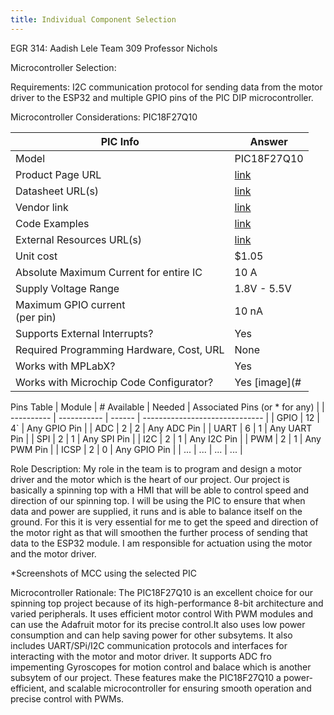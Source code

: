 ```yaml
---
title: Individual Component Selection
---
```


EGR 314: Aadish Lele Team 309
Professor Nichols

Microcontroller Selection:

Requirements:
I2C communication protocol for sending data from the motor driver to the ESP32 and multiple GPIO pins of the PIC DIP microcontroller.

Microcontroller Considerations:
PIC18F27Q10

| PIC Info                                      | Answer                                    |       
| --------------------------------------------- | ------------------------------------------| 
| Model                                         | PIC18F27Q10                                                  |   
| Product Page URL                              | [link](https://www.microchip.com/en-us/product/PIC18F27Q10)  |                                       
| Datasheet URL(s)                              | [link](#https://ww1.microchip.com/downloads/aemDocuments/documents/MCU08/ProductDocuments/DataSheets/PIC18F27-47Q10-Micorcontroller-Data-Sheet-DS40002043.pdf)       | Application Notes URL(s)                      | [link](#https://www.microchip.com/en-us/application-notes/tb3237)|                                        
| Vendor link                                   | [link](#https://www.microchip.com/)                              | 
| Code Examples                                 | [link](#https://github.com/mojulian/BME280_Interface_for_PIC18F/blob/master/BME280.c) |
| External Resources URL(s)                     | [link](#https://www.arrow.com/en/products/pic18f27q10-estx/microchip-technology)     | 
| Unit cost                                     | $1.05                        |                                                       
| Absolute Maximum Current for entire IC        | 10 A                         |                                                               
| Supply Voltage Range                          | 1.8V - 5.5V                  |                                                                          
| Maximum GPIO current <br> (per pin)           | 10 nA                        | 
| Supports External Interrupts?                 | Yes                          | 
| Required Programming Hardware, Cost, URL      | None                         | 
| Works with MPLabX?                            | Yes                          | 
| Works with Microchip Code Configurator?       | Yes [image](#             |

Pins Table
| Module     | # Available | Needed | Associated Pins (or * for any) |
| ---------- | ----------- | ------ | ------------------------------ |
| GPIO       | 12          | 4`     | Any GPIO Pin                   |
| ADC        | 2           | 2      | Any ADC Pin                    |
| UART       | 6           | 1      | Any UART Pin                   |
| SPI        | 2           | 1      | Any SPI Pin                    |
| I2C        | 2           | 1      | Any I2C Pin                    |
| PWM        | 2           | 1      | Any PWM Pin                    |
| ICSP       | 2           | 0      | Any GPIO Pin                   |
| ...        | ...         | ...    | ...                            |


Role Description:
My role in the team is to program and design a motor driver and the motor which is the heart of our project. Our project is basically a spinning top with a HMI that will be able to control speed and direction of our spinning top. I will be using the PIC to ensure that when data and power are supplied, it runs and is able to balance itself on the ground. For this it is very essential for me to get the speed and direction of the motor right as that will smoothen the further process of sending that data to the ESP32 module. I am responsible for actuation using the motor and the motor driver.


*Screenshots of MCC using the selected PIC

Microcontroller Rationale:
The PIC18F27Q10 is an excellent choice for our spinning top project because of its high-performance 8-bit architecture and varied peripherals. It uses
efficient motor control With PWM modules and can use the Adafruit motor for its precise control.It also uses low power consumption and can help saving power for other subsytems. It also includes UART/SPi/I2C communication protocols and interfaces for interacting with the motor and motor driver. It supports ADC fro impementing Gyroscopes for motion control and balace which is another subsytem of our project. These features make the PIC18F27Q10 a power-efficient, and scalable microcontroller for ensuring smooth operation and precise control with PWMs.

